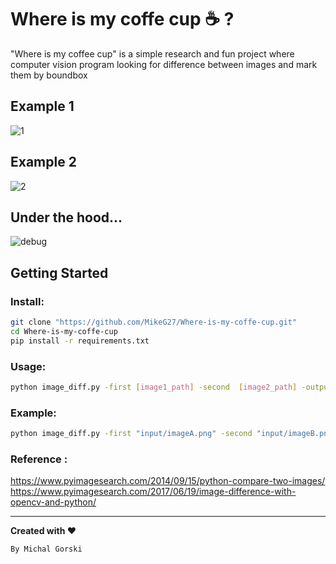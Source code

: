 # Where is my coffe cup :coffee: ?

"Where is my coffee cup" is a simple research and fun project where computer vision program looking for difference between images and mark them by boundbox

## Example 1 

![1](https://user-images.githubusercontent.com/21131348/73872355-d7e5cf80-484f-11ea-97ec-e80eb8193b59.png)


## Example 2

![2](https://user-images.githubusercontent.com/21131348/73873806-9c98d000-4852-11ea-89e6-e914baf3b402.png)


## Under the hood...

![debug](https://user-images.githubusercontent.com/21131348/73875791-1ed6c380-4856-11ea-8efd-254b53e880e7.jpg)


## Getting Started 

### Install:


```bash
git clone "https://github.com/MikeG27/Where-is-my-coffe-cup.git"
cd Where-is-my-coffe-cup
pip install -r requirements.txt
```


### Usage:
```bash
python image_diff.py -first [image1_path] -second  [image2_path] -output [output_path]

```

### Example:
```bash
python image_diff.py -first "input/imageA.png" -second "input/imageB.png" -output "output"

```

### Reference : 
https://www.pyimagesearch.com/2014/09/15/python-compare-two-images/
https://www.pyimagesearch.com/2017/06/19/image-difference-with-opencv-and-python/

---
**Created with :heart:**

``By Michal Gorski``
